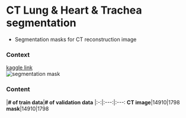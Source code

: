 # CT Lung & Heart & Trachea segmentation
- Segmentation masks for CT reconstruction image


### Context
[kaggle link](https://www.kaggle.com/datasets/sandorkonya/ct-lung-heart-trachea-segmentation)  
![segmentation mask](https://user-images.githubusercontent.com/90584177/182589707-3a395a96-5c82-4e12-91df-b5a754de9546.jpg)  



### Content
|**# of train data**|**# of validation data**
|:-:|:---:|:---:
**CT image**|14910|1798
**mask**|14910|1798
